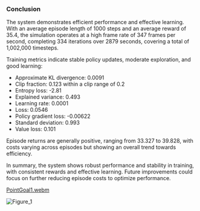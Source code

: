### Conclusion

The system demonstrates efficient performance and effective learning. With an average episode length of 1000 steps and an average reward of 35.4, the simulation operates at a high frame rate of 347 frames per second, completing 334 iterations over 2879 seconds, covering a total of 1,002,000 timesteps.

Training metrics indicate stable policy updates, moderate exploration, and good learning:
- Approximate KL divergence: 0.0091
- Clip fraction: 0.123 within a clip range of 0.2
- Entropy loss: -2.81
- Explained variance: 0.493
- Learning rate: 0.0001
- Loss: 0.0546
- Policy gradient loss: -0.00622
- Standard deviation: 0.993
- Value loss: 0.101

Episode returns are generally positive, ranging from 33.327 to 39.828, with costs varying across episodes but showing an overall trend towards efficiency.

In summary, the system shows robust performance and stability in training, with consistent rewards and effective learning. Future improvements could focus on further reducing episode costs to optimize performance.


[PointGoal1.webm](https://github.com/Naveed776/Safe_expolration_RL_SafetyGym/assets/91262613/81c8a37f-7fcc-451c-b4ab-c0535f64d418)


![Figure_1](https://github.com/Naveed776/Safe_expolration_RL_SafetyGym/assets/91262613/1574bb73-3254-4d27-a534-4dd4d401ab6e)



